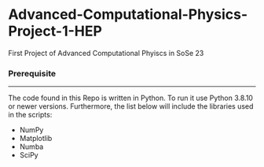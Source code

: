 # Advanced-Computational-Physics-Project-1-HEP

First Project of Advanced Computational Phyiscs in SoSe 23


### Prerequisite

---

The code found in this Repo is written in Python. To run it use Python 3.8.10 or newer versions. Furthermore, the list below will include the libraries used in the scripts:

* NumPy
* Matplotlib
* Numba
* SciPy
